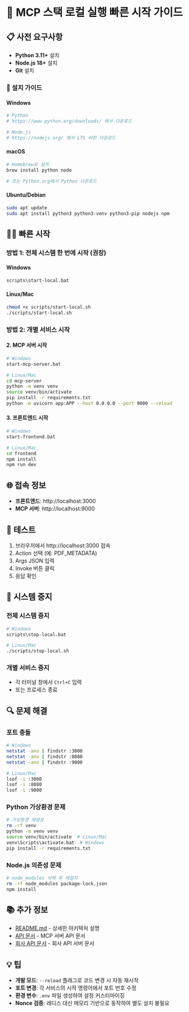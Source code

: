 # 🚀 MCP 스택 로컬 실행 빠른 시작 가이드

## 📋 사전 요구사항

- **Python 3.11+** 설치
- **Node.js 18+** 설치
- **Git** 설치

### 🔧 설치 가이드

#### Windows
```bash
# Python
# https://www.python.org/downloads/ 에서 다운로드

# Node.js
# https://nodejs.org/ 에서 LTS 버전 다운로드
```

#### macOS
```bash
# Homebrew로 설치
brew install python node

# 또는 Python.org에서 Python 다운로드
```

#### Ubuntu/Debian
```bash
sudo apt update
sudo apt install python3 python3-venv python3-pip nodejs npm
```

## 🏃‍♂️ 빠른 시작

### 방법 1: 전체 시스템 한 번에 시작 (권장)

#### Windows
```cmd
scripts\start-local.bat
```

#### Linux/Mac
```bash
chmod +x scripts/start-local.sh
./scripts/start-local.sh
```

### 방법 2: 개별 서비스 시작



#### 2. MCP 서버 시작
```bash
# Windows
start-mcp-server.bat

# Linux/Mac
cd mcp-server
python -m venv venv
source venv/bin/activate
pip install -r requirements.txt
python -m uvicorn app:APP --host 0.0.0.0 --port 9000 --reload
```

#### 3. 프론트엔드 시작
```bash
# Windows
start-frontend.bat

# Linux/Mac
cd frontend
npm install
npm run dev
```

## 🌐 접속 정보

- **프론트엔드**: http://localhost:3000
- **MCP 서버**: http://localhost:9000

## 🧪 테스트

1. 브라우저에서 http://localhost:3000 접속
2. Action 선택 (예: PDF_METADATA)
3. Args JSON 입력
4. Invoke 버튼 클릭
5. 응답 확인

## 🛑 시스템 중지

### 전체 시스템 중지
```bash
# Windows
scripts\stop-local.bat

# Linux/Mac
./scripts/stop-local.sh
```

### 개별 서비스 중지
- 각 터미널 창에서 `Ctrl+C` 입력
- 또는 프로세스 종료

## 🔍 문제 해결

### 포트 충돌
```bash
# Windows
netstat -ano | findstr :3000
netstat -ano | findstr :8080
netstat -ano | findstr :9000

# Linux/Mac
lsof -i :3000
lsof -i :8080
lsof -i :9000
```

### Python 가상환경 문제
```bash
# 가상환경 재생성
rm -rf venv
python -m venv venv
source venv/bin/activate  # Linux/Mac
venv\Scripts\activate.bat  # Windows
pip install -r requirements.txt
```

### Node.js 의존성 문제
```bash
# node_modules 삭제 후 재설치
rm -rf node_modules package-lock.json
npm install
```

## 📚 추가 정보

- [README.md](README.md) - 상세한 아키텍처 설명
- [API 문서](http://localhost:9000/docs) - MCP 서버 API 문서
- [회사 API 문서](http://localhost:8080/docs) - 회사 API 서버 문서

## 💡 팁

- **개발 모드**: `--reload` 플래그로 코드 변경 시 자동 재시작
- **포트 변경**: 각 서비스의 시작 명령어에서 포트 번호 수정
- **환경 변수**: `.env` 파일 생성하여 설정 커스터마이징
- **Nonce 검증**: 레디스 대신 메모리 기반으로 동작하여 별도 설치 불필요 